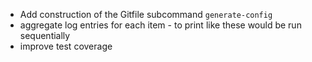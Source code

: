 * Add construction of the Gitfile subcommand `generate-config`
* aggregate log entries for each item - to print like these would be run sequentially
* improve test coverage

